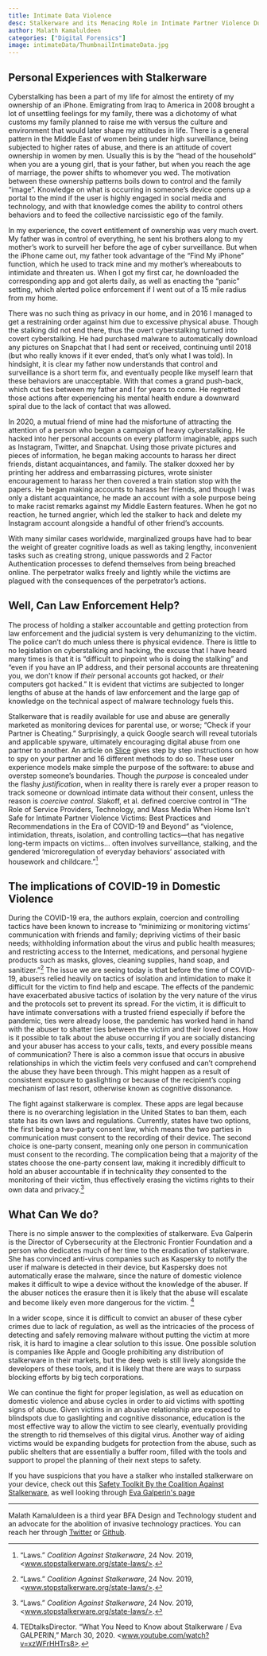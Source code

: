 ```yaml
---
title: Intimate Data Violence
desc: Stalkerware and its Menacing Role in Intimate Partner Violence During the COVID-19 Era.
author: Malath Kamaluldeen
categories: ["Digital Forensics"]
image: intimateData/ThumbnailIntimateData.jpg
---
```


## Personal Experiences with Stalkerware

Cyberstalking has been a part of my life for almost the entirety of my ownership of an iPhone. Emigrating from Iraq to America in 2008 brought a lot of unsettling feelings for my family, there was a dichotomy of what customs my family planned to raise me with versus the culture and environment that would later shape my attitudes in life. There is a general pattern in the Middle East of women being under high surveillance, being subjected to higher rates of abuse, and there is an attitude of covert ownership in women by men. Usually this is by the “head of the household” when you are a young girl, that is your father, but when you reach the age of marriage, the power shifts to whomever you wed. The motivation between these ownership patterns boils down to control and the family “image”. Knowledge on what is occurring in someone’s device opens up a portal to the mind if the user is highly engaged in social media and technology, and with that knowledge comes the ability to control others behaviors and to feed the collective narcissistic ego of the family. 

In my experience, the covert entitlement of ownership was very much overt. My father was in control of everything, he sent his brothers along to my mother’s work to surveill her before the age of cyber surveillance. But when the iPhone came out, my father took advantage of the “Find My iPhone” function, which he used to track mine and my mother’s whereabouts to intimidate and threaten us. When I got my first car, he downloaded the corresponding app and got alerts daily, as well as enacting the “panic” setting, which alerted police enforcement if I went out of a 15 mile radius from my home.

There was no such thing as privacy in our home, and in 2016 I managed to get a restraining order against him due to excessive physical abuse. Though the stalking did not end there, thus the overt cyberstalking turned into covert cyberstalking. He had purchased malware to automatically download any pictures on Snapchat that I had sent or received, continuing until 2018 (but who really knows if it ever ended, that’s only what I was told). In hindsight, it is clear my father now understands that control and surveillance is a short term fix, and eventually people like myself learn that these behaviors are unacceptable. With that comes a grand push-back, which cut ties between my father and I for years to come. He regretted those actions after experiencing his mental health endure a downward spiral due to the lack of contact that was allowed.

In 2020, a mutual friend of mine had the misfortune of attracting the attention of a person who began a campaign of heavy cyberstalking. He hacked into her personal accounts on every platform imaginable, apps such as Instagram, Twitter, and Snapchat. Using those private pictures and pieces of information, he began making accounts to harass her direct friends, distant acquaintances, and family. The stalker doxxed her by printing her address and embarrassing pictures, wrote sinister encouragement to harass her then covered a train station stop with the papers. He began making accounts to harass her friends, and though I was only a distant acquaintance, he made an account with a sole purpose being to make racist remarks against my Middle Eastern features. When he got no reaction, he turned angrier, which led the stalker to hack and delete my Instagram account alongside a handful of other friend’s accounts.  

With many similar cases worldwide, marginalized groups have had to bear the weight of greater cognitive loads as well as taking lengthy, inconvenient tasks such as creating strong, unique passwords and 2 Factor Authentication processes to defend themselves from being breached online. The perpetrator walks freely and lightly while the victims are plagued with the consequences of the perpetrator’s actions.


## Well, Can Law Enforcement Help?

The process of holding a stalker accountable and getting protection from law enforcement and the judicial system is very dehumanizing to the victim. The police can’t do much unless there is physical evidence. There is little to no legislation on cyberstalking and hacking, the excuse that I have heard many times is that it is “difficult to pinpoint who is doing the stalking” and “even if you have an IP address, and their personal accounts are threatening you, we don't know if _their_ personal accounts got hacked, or _their_ computers got hacked.” It is evident that victims are subjected to longer lengths of abuse at the hands of law enforcement and the large gap of knowledge on the technical aspect of malware technology fuels this. 

Stalkerware that is readily available for use and abuse are generally marketed as monitoring devices for parental use, or worse; “Check if your Partner is Cheating.” Surprisingly, a quick Google search will reveal tutorials and applicable spyware, ultimately encouraging digital abuse from one partner to another. An article on [Slice](https://www.slice.ca/how-to-catch-cheater-spy-on-cheating-spouse/) gives step by step instructions on how to spy on your partner and 16 different methods to do so. These user experience models make simple the purpose of the software: to abuse and overstep someone’s boundaries. Though the _purpose_ is concealed under the flashy _justification_, when in reality there is rarely ever a proper reason to track someone or download intimate data without their consent, unless the reason is _coercive control_. Slakoff, et al. defined coercive control in “The Role of Service Providers, Technology, and Mass Media When Home Isn't Safe for Intimate Partner Violence Victims: Best Practices and Recommendations in the Era of COVID-19 and Beyond” as “violence, intimidation, threats, isolation, and controlling tactics—that has negative long-term impacts on victims… often involves surveillance, stalking, and the gendered ‘microregulation of everyday behaviors’ associated with housework and childcare.”[^1]


## The implications of COVID-19 in Domestic Violence

During the COVID-19 era, the authors explain, coercion and controlling tactics have been known to increase to “minimizing or monitoring victims’ communication with friends and family; depriving victims of their basic needs; withholding information about the virus and public health measures; and restricting access to the Internet, medications, and personal hygiene products such as masks, gloves, cleaning supplies, hand soap, and sanitizer.”[^1] The issue we are seeing today is that before the time of COVID-19, abusers relied heavily on tactics of isolation and intimidation to make it difficult for the victim to find help and escape. The effects of the pandemic have exacerbated abusive tactics of isolation by the very nature of the virus and the protocols set to prevent its spread. For the victim, it is difficult to have intimate conversations with a trusted friend especially if before the pandemic, ties were already loose, the pandemic has worked hand in hand with the abuser to shatter ties between the victim and their loved ones. How is it possible to talk about the abuse occurring if you are socially distancing and your abuser has access to your calls, texts, and every possible means of communication? There is also a common issue that occurs in abusive relationships in which the victim feels very confused and can’t comprehend the abuse they have been through. This might happen as a result of consistent exposure to gaslighting or because of the recipient’s coping mechanism of last resort, otherwise known as cognitive dissonance. 

The fight against stalkerware is complex. These apps are legal because there is no overarching legislation in the United States to ban them, each state has its own laws and regulations. Currently, states have two options, the first being a two-party consent law, which means the two parties in communication must consent to the recording of their device. The second choice is one-party consent, meaning only one person in communication must consent to the recording. The complication being that a majority of the states choose the one-party consent law, making it incredibly difficult to hold an abuser accountable if in technicality _they_ consented to the monitoring of their victim, thus effectively erasing the victims rights to their own data and privacy.[^1]


## What Can We do?

There is no simple answer to the complexities of stalkerware. Eva Galperin is the Director of Cybersecurity at the Electronic Frontier Foundation and a person who dedicates much of her time to the eradication of stalkerware. She has convinced anti-virus companies such as Kaspersky to notify the user if malware is detected in their device, but Kaspersky does not automatically erase the malware, since the nature of domestic violence makes it difficult to wipe a device without the knowledge of the abuser. If the abuser notices the erasure then it is likely that the abuse will escalate and become likely even more dangerous for the victim. [^2]

In a wider scope, since it is difficult to convict an abuser of these cyber crimes due to lack of regulation, as well as the intricacies of the process of detecting and safely removing malware without putting the victim at more risk, it is hard to imagine a clear solution to this issue. One possible solution is companies like Apple and Google prohibiting any distribution of stalkerware in their markets, but the deep web is still lively alongside the developers of these tools, and it is likely that there are ways to surpass blocking efforts by big tech corporations.

We can continue the fight for proper legislation, as well as education on domestic violence and abuse cycles in order to aid victims with spotting signs of abuse. Given victims in an abusive relationship are exposed to blindspots due to gaslighting and cognitive dissonance, education is the most effective way to allow the victim to see clearly, eventually providing the strength to rid themselves of this digital virus. Another way of aiding victims would be expanding budgets for protection from the abuse, such as public shelters that are essentially a buffer room, filled with the tools and support to propel the planning of their next steps to safety. 

If you have suspicions that you have a stalker who installed stalkerware on your device, check out this [Safety Toolkit By the Coalition Against Stalkerware](https://stopstalkerware.org/get-help/), as well looking through [Eva Galperin's page](https://stopstalkerware.org/get-help/)

---

Malath Kamaluldeen is a third year BFA Design and Technology student and an advocate for the abolition of invasive technology practices. You can reach her through [Twitter](https://twitter.com/iraqinancyajram) or [Github](https://github.com/malathk).

[^1]: “Laws.” _Coalition Against Stalkerware_, 24 Nov. 2019, <www.stopstalkerware.org/state-laws/>. 
[^2]: TEDtalksDirector. “What You Need to Know about Stalkerware / Eva GALPERIN,” March 30, 2020. <www.youtube.com/watch?v=xzWFrHHTrs8>. 
